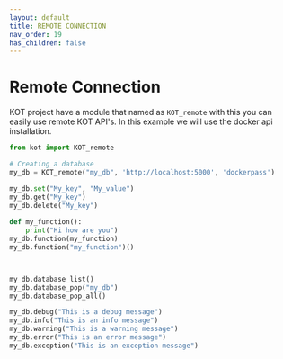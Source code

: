 ```yaml
---
layout: default
title: REMOTE CONNECTION
nav_order: 19
has_children: false
---
```


# Remote Connection
KOT project have a module that named as `KOT_remote` with this you can easily use remote KOT API's. In this example we will use the docker api installation.

```python
from kot import KOT_remote

# Creating a database
my_db = KOT_remote("my_db", 'http://localhost:5000', 'dockerpass')

my_db.set("My_key", "My_value")
my_db.get("My_key")
my_db.delete("My_key")
 
def my_function():
    print("Hi how are you")
my_db.function(my_function)
my_db.function("my_function")()



my_db.database_list()
my_db.database_pop("my_db")
my_db.database_pop_all()

my_db.debug("This is a debug message")
my_db.info("This is an info message")
my_db.warning("This is a warning message")
my_db.error("This is an error message")
my_db.exception("This is an exception message")


```

